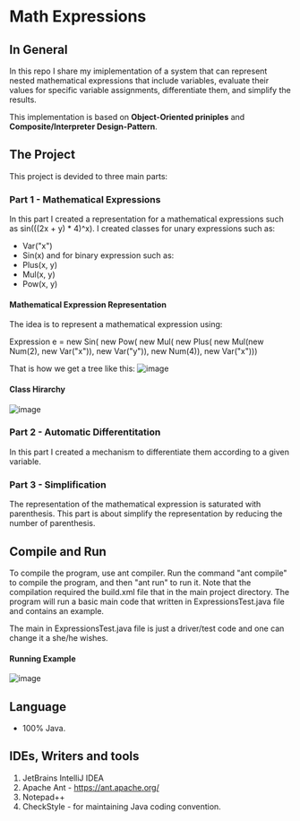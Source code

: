 # Math Expressions

## In General

In this repo I share my imiplementation of a system that can represent nested mathematical expressions that include variables, evaluate their values for specific variable assignments, differentiate them, and simplify the results.

This implementation is based on **Object-Oriented priniples** and **Composite/Interpreter Design-Pattern**.

## The Project

This project is devided to three main parts:

### Part 1 - Mathematical Expressions

In this part I created a representation for a mathematical expressions such as sin(((2x + y) * 4)^x).
I created classes for unary expressions such as:
- Var("x")
- Sin(x)
and for binary expression such as:
- Plus(x, y)
- Mul(x, y)
- Pow(x, y)

#### Mathematical Expression Representation

The idea is to represent a mathematical expression using:

Expression e = new Sin(
                     new Pow(
                        new Mul(
                           new Plus(
                              new Mul(new Num(2), new Var("x")),
                              new Var("y")),
                           new Num(4)),
                     new Var("x")))
                     
That is how we get a tree like this:
![image](https://user-images.githubusercontent.com/72878018/120223169-d6f95e00-c249-11eb-8246-da98db67fb19.png)

#### Class Hirarchy

![image](https://user-images.githubusercontent.com/72878018/120223262-03ad7580-c24a-11eb-8039-9947d1a673ed.png)


### Part 2 - Automatic Differentitation

In this part I created a mechanism to differentiate them according to a given variable.

### Part 3  - Simplification

The representation of the mathematical expression is saturated with parenthesis.
This part is about simplify the representation by reducing the number of parenthesis.

## Compile and Run

To compile the program, use ant compiler.
Run the command "ant compile" to compile the program, and then "ant run" to run it.
Note that the compilation required the build.xml file that in the main project directory.
The program will run a basic main code that written in ExpressionsTest.java file and contains an example.

The main in ExpressionsTest.java file is just a driver/test code and one can change it a she/he wishes. 

#### Running Example

![image](https://user-images.githubusercontent.com/72878018/120226033-0c547a80-c24f-11eb-9101-74f553f0e5cf.png)


## Language

- 100% Java.

## IDEs, Writers and tools

1. JetBrains IntelliJ IDEA
2. Apache Ant - https://ant.apache.org/
3. Notepad++
4. CheckStyle - for maintaining Java coding convention.
